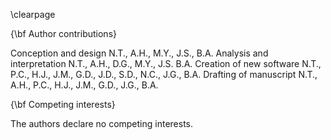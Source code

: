 

\clearpage

{\bf Author contributions}

Conception and design N.T., A.H., M.Y., J.S., B.A.
Analysis and interpretation  N.T., A.H., D.G., M.Y., J.S. B.A.
Creation of new software N.T., P.C., H.J., J.M., G.D., J.D., S.D., N.C., J.G., B.A.
Drafting of manuscript N.T., A.H., P.C., H.J., J.M., G.D., J.G., B.A.

{\bf Competing interests}

The authors declare no competing interests.

